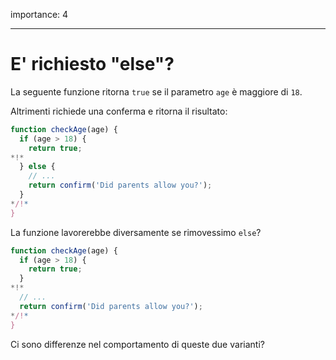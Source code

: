 importance: 4

---

# E' richiesto "else"?

La seguente funzione ritorna `true` se il parametro `age` è maggiore di `18`.

Altrimenti richiede una conferma e ritorna il risultato:

```js
function checkAge(age) {
  if (age > 18) {
    return true;
*!*
  } else {
    // ...
    return confirm('Did parents allow you?');
  }
*/!*
}
```

La funzione lavorerebbe diversamente se rimovessimo `else`?

```js
function checkAge(age) {
  if (age > 18) {
    return true;
  }
*!*
  // ...
  return confirm('Did parents allow you?');
*/!*
}
```

Ci sono differenze nel comportamento di queste due varianti?
